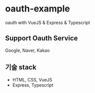 # oauth-example
oauth with VueJS &amp; Express  &amp; Typescript

## Support Oauth Service
Google, Naver, Kakao

## 기술 stack
* HTML, CSS, VueJS
* Express, Typescript
